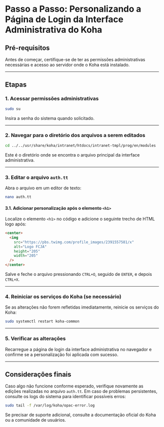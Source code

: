 # Passo a Passo: Personalizando a Página de Login da Interface Administrativa do Koha

## Pré-requisitos

Antes de começar, certifique-se de ter as permissões administrativas necessárias e acesso ao servidor onde o Koha está instalado.

---

## Etapas

### 1. Acessar permissões administrativas

```bash
sudo su
```

Insira a senha do sistema quando solicitado.

---

### 2. Navegar para o diretório dos arquivos a serem editados

```bash
cd ../../usr/share/koha/intranet/htdocs/intranet-tmpl/prog/en/modules
```

Este é o diretório onde se encontra o arquivo principal da interface administrativa.

---

### 3. Editar o arquivo `auth.tt`

Abra o arquivo em um editor de texto:

```bash
nano auth.tt
```

#### 3.1. Adicionar personalização após o elemento `<h1>`

Localize o elemento `<h1>` no código e adicione o seguinte trecho de HTML logo após:

```html
<center>
  <img
    src="https://pbs.twimg.com/profile_images/2391557581/x"
    alt="Logo FCJA"
    height="205"
    width="205"
  />
</center>
```

Salve e feche o arquivo pressionando `CTRL+O`, seguido de `ENTER`, e depois `CTRL+X`.

---

### 4. Reiniciar os serviços do Koha (se necessário)

Se as alterações não forem refletidas imediatamente, reinicie os serviços do Koha:

```bash
sudo systemctl restart koha-common
```

---

### 5. Verificar as alterações

Recarregue a página de login da interface administrativa no navegador e confirme se a personalização foi aplicada com sucesso.

---

## Considerações finais

Caso algo não funcione conforme esperado, verifique novamente as edições realizadas no arquivo `auth.tt`. Em caso de problemas persistentes, consulte os logs do sistema para identificar possíveis erros:

```bash
sudo tail -f /var/log/koha/opac-error.log
```

Se precisar de suporte adicional, consulte a documentação oficial do Koha ou a comunidade de usuários.

